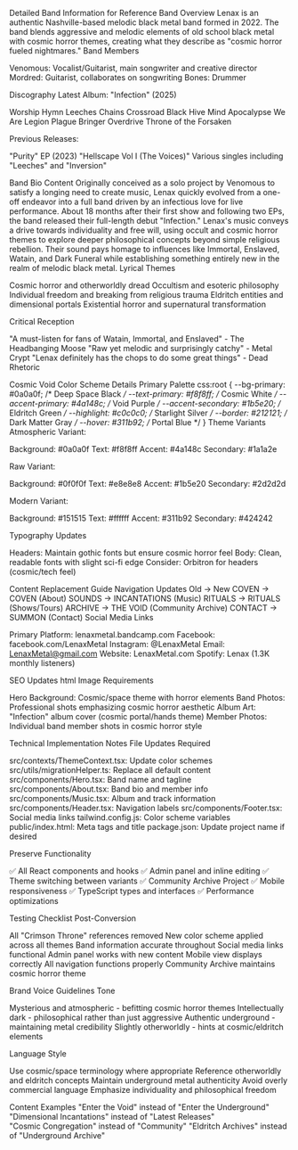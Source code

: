 Detailed Band Information for Reference
Band Overview
Lenax is an authentic Nashville-based melodic black metal band formed in 2022. The band blends aggressive and melodic elements of old school black metal with cosmic horror themes, creating what they describe as "cosmic horror fueled nightmares."
Band Members

Venomous: Vocalist/Guitarist, main songwriter and creative director
Mordred: Guitarist, collaborates on songwriting
Bones: Drummer

Discography
Latest Album: "Infection" (2025)

Worship Hymn
Leeches
Chains
Crossroad Black
Hive Mind Apocalypse
We Are Legion
Plague Bringer
Overdrive
Throne of the Forsaken

Previous Releases:

"Purity" EP (2023)
"Hellscape Vol I (The Voices)"
Various singles including "Leeches" and "Inversion"

Band Bio Content
Originally conceived as a solo project by Venomous to satisfy a longing need to create music, Lenax quickly evolved from a one-off endeavor into a full band driven by an infectious love for live performance. About 18 months after their first show and following two EPs, the band released their full-length debut "Infection."
Lenax's music conveys a drive towards individuality and free will, using occult and cosmic horror themes to explore deeper philosophical concepts beyond simple religious rebellion. Their sound pays homage to influences like Immortal, Enslaved, Watain, and Dark Funeral while establishing something entirely new in the realm of melodic black metal.
Lyrical Themes

Cosmic horror and otherworldly dread
Occultism and esoteric philosophy
Individual freedom and breaking from religious trauma
Eldritch entities and dimensional portals
Existential horror and supernatural transformation

Critical Reception

"A must-listen for fans of Watain, Immortal, and Enslaved" - The Headbanging Moose
"Raw yet melodic and surprisingly catchy" - Metal Crypt
"Lenax definitely has the chops to do some great things" - Dead Rhetoric


Cosmic Void Color Scheme Details
Primary Palette
css:root {
  --bg-primary: #0a0a0f;     /* Deep Space Black */
  --text-primary: #f8f8ff;   /* Cosmic White */
  --accent-primary: #4a148c; /* Void Purple */
  --accent-secondary: #1b5e20; /* Eldritch Green */
  --highlight: #c0c0c0;      /* Starlight Silver */
  --border: #212121;         /* Dark Matter Gray */
  --hover: #311b92;          /* Portal Blue */
}
Theme Variants
Atmospheric Variant:

Background: #0a0a0f
Text: #f8f8ff
Accent: #4a148c
Secondary: #1a1a2e

Raw Variant:

Background: #0f0f0f
Text: #e8e8e8
Accent: #1b5e20
Secondary: #2d2d2d

Modern Variant:

Background: #151515
Text: #ffffff
Accent: #311b92
Secondary: #424242

Typography Updates

Headers: Maintain gothic fonts but ensure cosmic horror feel
Body: Clean, readable fonts with slight sci-fi edge
Consider: Orbitron for headers (cosmic/tech feel)


Content Replacement Guide
Navigation Updates
Old → New
COVEN → COVEN (About)
SOUNDS → INCANTATIONS (Music)
RITUALS → RITUALS (Shows/Tours) 
ARCHIVE → THE VOID (Community Archive)
CONTACT → SUMMON (Contact)
Social Media Links

Primary Platform: lenaxmetal.bandcamp.com
Facebook: facebook.com/LenaxMetal
Instagram: @LenaxMetal
Email: LenaxMetal@gmail.com
Website: LenaxMetal.com
Spotify: Lenax (1.3K monthly listeners)

SEO Updates
html<title>LENAX - Cosmic Horror Fueled Nightmares | Nashville Black Metal</title>
<meta name="description" content="Lenax is a Nashville-based melodic black metal band blending cosmic horror themes with aggressive old school black metal. Latest album 'Infection' available now.">
<meta name="keywords" content="Lenax, black metal, Nashville, cosmic horror, melodic black metal, Infection, underground metal">
Image Requirements

Hero Background: Cosmic/space theme with horror elements
Band Photos: Professional shots emphasizing cosmic horror aesthetic
Album Art: "Infection" album cover (cosmic portal/hands theme)
Member Photos: Individual band member shots in cosmic horror style


Technical Implementation Notes
File Updates Required

src/contexts/ThemeContext.tsx: Update color schemes
src/utils/migrationHelper.ts: Replace all default content
src/components/Hero.tsx: Band name and tagline
src/components/About.tsx: Band bio and member info
src/components/Music.tsx: Album and track information
src/components/Header.tsx: Navigation labels
src/components/Footer.tsx: Social media links
tailwind.config.js: Color scheme variables
public/index.html: Meta tags and title
package.json: Update project name if desired

Preserve Functionality

✅ All React components and hooks
✅ Admin panel and inline editing
✅ Theme switching between variants
✅ Community Archive Project
✅ Mobile responsiveness
✅ TypeScript types and interfaces
✅ Performance optimizations

Testing Checklist Post-Conversion

 All "Crimson Throne" references removed
 New color scheme applied across all themes
 Band information accurate throughout
 Social media links functional
 Admin panel works with new content
 Mobile view displays correctly
 All navigation functions properly
 Community Archive maintains cosmic horror theme


Brand Voice Guidelines
Tone

Mysterious and atmospheric - befitting cosmic horror themes
Intellectually dark - philosophical rather than just aggressive
Authentic underground - maintaining metal credibility
Slightly otherworldly - hints at cosmic/eldritch elements

Language Style

Use cosmic/space terminology where appropriate
Reference otherworldly and eldritch concepts
Maintain underground metal authenticity
Avoid overly commercial language
Emphasize individuality and philosophical freedom

Content Examples
"Enter the Void" instead of "Enter the Underground"
"Dimensional Incantations" instead of "Latest Releases"  
"Cosmic Congregation" instead of "Community"
"Eldritch Archives" instead of "Underground Archive"